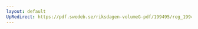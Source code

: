 ```yaml
---
layout: default
UpRedirect: https://pdf.swedeb.se/riksdagen-volumeG-pdf/199495/reg_199495_SoU/reg_199495_SoU_0016.pdf
---
```

